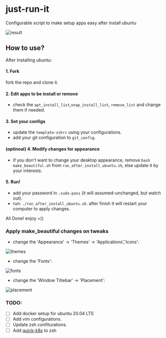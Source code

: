 # just-run-it
Configurable script to make setup apps easy after install ubuntu

![result](https://github.com/MSadeghzadehG/just-run-it/blob/master/img/result.png?raw=true)

## How to use?
After Installing ubuntu:
#### 1. Fork 
fork the repo and clone it.
#### 2. Edit apps to be install or remove
- check the `apt_install_list`,`snap_install_list`, `remove_list` and change them if needed.
#### 3. Set your configs
- update the `template-zshrc` using your configurations.
- add your git configuration to `git_config`.
#### (optinoal) 4. Modify changes for appearance
- if you don't want to change your desktop appearance, remove `bash make_beautiful.sh` from `run_after_install_ubuntu.sh`, else update it by your interests.
#### 5. Run!
- add your password in `.sudo-pass` (it will assumed-unchanged, but watch out).
- run: `./run_after_install_ubuntu.sh`. after finish it will restart your computer to apply changes.

All Done! enjoy =))


### Apply make_beautiful changes on tweaks
- change the 'Appearance' -> 'Themes' -> 'Applications','Icons':

![themes](https://github.com/MSadeghzadehG/just-run-it/blob/master/img/themes.png?raw=true)

- change the 'Fonts':

![fonts](https://github.com/MSadeghzadehG/just-run-it/blob/master/img/fonts.png?raw=true)

- change the 'Window Titlebar' -> 'Placement':

![placement](https://github.com/MSadeghzadehG/just-run-it/blob/master/img/titlebar.png?raw=true)


### TODO:
- [ ] Add docker setup for ubuntu 20.04 LTS
- [ ] Add vim configurations.
- [ ] Update zsh confiturations.
- [ ] Add [quick-k8s](https://github.com/MSadeghzadehG/quick-k8s) to zsh
